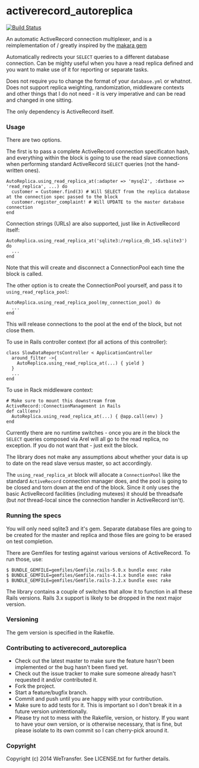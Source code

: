# activerecord_autoreplica

[![Build Status](https://travis-ci.org/WeTransfer/activerecord_autoreplica.svg)](https://travis-ci.org/WeTransfer/activerecord_autoreplica)

An automatic ActiveRecord connection multiplexer, and is a reimplementation of / greatly inspired by
the [makara gem](https://github.com/taskrabbit/makara)

Automatically redirects your `SELECT` queries to a different database connection. Can be mighty
useful when you have a read replica defined and you want to make use of it for reporting or separate
tasks.

Does not require you to change the format of your `database.yml` or whatnot. Does not support replica weighting,
randomization, middleware contexts and other things that I do not need - it is very imperative and can be read
and changed in one sitting.

The only dependency is ActiveRecord itself.

### Usage

There are two options.

The first is to pass a complete ActiveRecord connection specificaton hash, and
everything within the block is going to use the read slave connections when performing standard
ActiveRecord `SELECT` queries (not the hand-written ones).

    AutoReplica.using_read_replica_at(:adapter => 'mysql2', :datbase => 'read_replica', ...) do
      customer = Customer.find(3) # Will SELECT from the replica database at the connection spec passed to the block
      customer.register_complaint! # Will UPDATE to the master database connection
    end

Connection strings (URLs) are also supported, just like in ActiveRecord itself:

    AutoReplica.using_read_replica_at('sqlite3:/replica_db_145.sqlite3') do
      ...
    end

Note that this will create and disconnect a ConnectionPool each time the block is called.

The other option is to create the ConnectionPool yourself, and pass it to `using_read_replica_pool`:

    AutoReplica.using_read_replica_pool(my_connection_pool) do
      ...
    end

This will release connections to the pool at the end of the block, but not close them.

To use in Rails controller context (for all actions of this controller):

    class SlowDataReportsController < ApplicationController
      around_filter ->{
        AutoReplica.using_read_replica_at(...) { yield }
      }
      ...
    end

To use in Rack middleware context:

    # Make sure to mount this downstream from ActiveRecord::ConnectionManagement in Rails
    def call(env)
      AutoReplica.using_read_replica_at(...) { @app.call(env) }
    end

Currently there are no runtime switches - once you are _in_ the block the `SELECT` queries composed via Arel will
all go to the read replica, no exception. If you do not want that - just exit the block.

The library does not make any assumptions about whether your data is up to date on the read slave versus master, so
act accordingly.

The `using_read_replica_at` block will allocate a `ConnectionPool` like the standard `ActiveRecord` connection
manager does, and the pool is going to be closed and torn down at the end of the block. Since it only uses the basic
ActiveRecord facilities (including mutexes) it should be threadsafe (but _not_ thread-local since the connection
handler in ActiveRecord isn't).

### Running the specs

You will only need sqlite3 and it's gem. Separate database files are going to be created for the master and replica and those
files are going to be erased on test completion.

There are Gemfiles for testing against various versions of ActiveRecord. To run those, use:

    $ BUNDLE_GEMFILE=gemfiles/Gemfile.rails-5.0.x bundle exec rake
    $ BUNDLE_GEMFILE=gemfiles/Gemfile.rails-4.1.x bundle exec rake
    $ BUNDLE_GEMFILE=gemfiles/Gemfile.rails-3.2.x bundle exec rake

The library contains a couple of switches that allow it to function in all these Rails versions.
Rails 3.x support is likely to be dropped in the next major version.

### Versioning

The gem version is specified in the Rakefile.

### Contributing to activerecord_autoreplica

* Check out the latest master to make sure the feature hasn't been implemented or the bug hasn't been fixed yet.
* Check out the issue tracker to make sure someone already hasn't requested it and/or contributed it.
* Fork the project.
* Start a feature/bugfix branch.
* Commit and push until you are happy with your contribution.
* Make sure to add tests for it. This is important so I don't break it in a future version unintentionally.
* Please try not to mess with the Rakefile, version, or history. If you want to have your own version, or is otherwise necessary, that is fine, but please isolate to its own commit so I can cherry-pick around it.

### Copyright

Copyright (c) 2014 WeTransfer. See LICENSE.txt for
further details.


